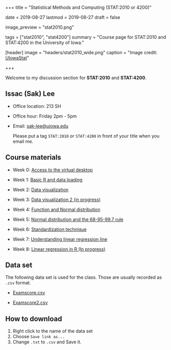 +++
title = "Statistical Methods and Computing (STAT:2010 or 4200)"

date = 2019-08-27
lastmod = 2019-08-27
draft = false

image_preview = "stat2010.png"

tags = ["stat2010", "stat4200"]
summary = "Course page for STAT:2010 and STAT:4200 in the University of Iowa."

[header]
image = "headers/stat2010_wide.png"
caption = "Image credit: [UIowaStat](https://stat.uiowa.edu/)"

+++

Welcome to my discussion section for **STAT:2010** and **STAT:4200**.

## Issac (Sak) Lee

- Office location: 213 SH
- Office hour: Friday 2pm - 5pm
- Email: sak-lee@uiowa.edu
    
    Please put a tag `STAT:2010` or `STAT:4200` in front of your title when you email me.

## Course materials

- Week 0: <a href="https://theissaclee.com/post/stat2010-week0/" target="_self">Access to the virtual desktop</a>

- Week 1: <a href="https://theissaclee.com/post/stat2010-week1/" target="_self">Basic R and data loading</a>

- Week 2: <a href="https://theissaclee.com/post/stat2010-week2/" target="_self">Data visualization</a>

- Week 3: <a href="https://theissaclee.com/post/stat2010-week3/" target="_self">Data visualization 2 (in progress)</a>

- Week 4: <a href="https://theissaclee.com/post/stat2010-week4/" target="_self">Function and Normal distribution</a>

- Week 5: <a href="https://theissaclee.com/post/stat2010-week5/" target="_self">Normal distribution and the 68-95-99.7 rule</a>

- Week 6: <a href="https://theissaclee.com/post/stat2010-week6/" target="_self">Standardization technique</a>

- Week 7: <a href="https://theissaclee.com/post/stat2010-week7/" target="_self">Understanding linear regression line</a>

- Week 8: <a href="https://theissaclee.com/post/stat2010-week8/" target="_self">Linear regression in R (In progress)</a>

## Data set

The following data set is used for the class. Those are usually recorded as `.csv` format.

- [Examscore.csv](https://raw.githubusercontent.com/issactoast/EnBlog/master/static/files/stat2010/examscore.csv)

- [Examscore2.csv](https://raw.githubusercontent.com/issactoast/EnBlog/master/static/files/stat2010/examscore2.csv)

## How to download

1. Right click to the name of the data set
1. Choose `Save link as...`
1. Change `.txt` to `.csv` and Save it.

